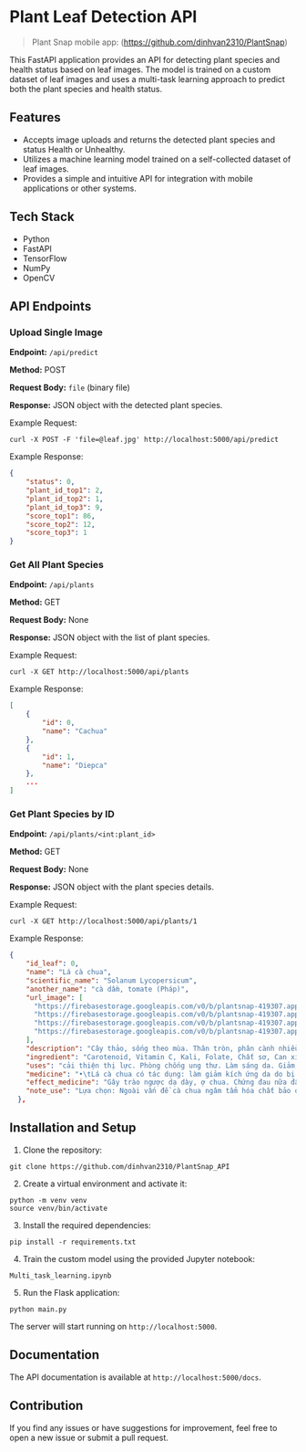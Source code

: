 
# Plant Leaf Detection API

> Plant Snap mobile app: (https://github.com/dinhvan2310/PlantSnap)

This FastAPI application provides an API for detecting plant species and health status based on leaf images. The model is trained on a custom dataset of leaf images and uses a multi-task learning approach to predict both the plant species and health status.

## Features

- Accepts image uploads and returns the detected plant species and status Health or Unhealthy.
- Utilizes a machine learning model trained on a self-collected dataset of leaf images.
- Provides a simple and intuitive API for integration with mobile applications or other systems.

## Tech Stack

- Python
- FastAPI
- TensorFlow
- NumPy
- OpenCV

## API Endpoints

### Upload Single Image
**Endpoint:** `/api/predict`

**Method:** POST

**Request Body:** `file` (binary file)

**Response:** JSON object with the detected plant species.

Example Request:
```
curl -X POST -F 'file=@leaf.jpg' http://localhost:5000/api/predict
```

Example Response:
```json
{
    "status": 0,
    "plant_id_top1": 2,
    "plant_id_top2": 1,
    "plant_id_top3": 9,
    "score_top1": 86,
    "score_top2": 12,
    "score_top3": 1
}
```

### Get All Plant Species
**Endpoint:** `/api/plants`

**Method:** GET

**Request Body:** None

**Response:** JSON object with the list of plant species.

Example Request:
```
curl -X GET http://localhost:5000/api/plants
```

Example Response:
```json
[
    {
        "id": 0,
        "name": "Cachua"
    },
    {
        "id": 1,
        "name": "Diepca"
    },
    ...
]
```

### Get Plant Species by ID
**Endpoint:** `/api/plants/<int:plant_id>`

**Method:** GET

**Request Body:** None

**Response:** JSON object with the plant species details.

Example Request:
```
curl -X GET http://localhost:5000/api/plants/1
```

Example Response:
```json
{
    "id_leaf": 0,
    "name": "Lá cà chua",
    "scientific_name": "Solanum Lycopersicum",
    "another_name": "cà dầm, tomate (Pháp)",
    "url_image": [
      "https://firebasestorage.googleapis.com/v0/b/plantsnap-419307.appspot.com/o/Directory%2Fcachua.jpg?alt=media&token=4610126c-a468-4e6f-9ac1-ca115999fafc",
      "https://firebasestorage.googleapis.com/v0/b/plantsnap-419307.appspot.com/o/Directory%2Fcachua1.jpg?alt=media&token=43b12095-7b9a-440d-bbca-38479f3afa31",
      "https://firebasestorage.googleapis.com/v0/b/plantsnap-419307.appspot.com/o/Directory%2Fcachua2.jpg?alt=media&token=e931e3dd-7ee4-4c57-b85a-f7183940745a",
      "https://firebasestorage.googleapis.com/v0/b/plantsnap-419307.appspot.com/o/Directory%2Fcachua3.jpg?alt=media&token=70c8a6ed-2245-43a7-84f3-95e5fabf4e9e"
    ],
    "description": "Cây thảo, sống theo mùa. Thân tròn, phân cành nhiều. Lá có cuống dài, phiến lá xẻ lông chim, số lượng thùy không ổn định,\n thường có răng cưa. Hoa họp thành những xim thưa ở nách lá, cuống phủ lông cứng. \nĐài 3-6 thùy hình mũi mác không dài hơn đài, mặt phủ lỏng. Nhị 5-6, bao phấn dính thành 1 ống bao quanh nhụy, thuôn dần ở đỉnh, mở bằng những kẽ nứt dọc ngắn. Bầu có 3 hoặc nhiều ô, mỗi ô chứa nhiều noãn. Quả mọng có 3 ô. Hạt dẹt, hình thận. Do một quá trình trồng trọt lâu đời, nên Cây cà chua có nhiều biến đổi về hình thái, số lượng các thùy của đài, tràng, bộ nhị có khi 5, 6, 7 có khi 8. Số lượng lá noãn cũng tăng lên nhiều. Mùa hoa quả: mùa đông và mùa xuân",
    "ingredient": "Carotenoid, Vitamin C, Kali, Folate, Chất sơ, Can xi, Phốt pho, Ma giê, Ka li, Lưu huỳnh… và các vitamin như A, B1, B3, B6, C (4).",
    "uses": "cải thiện thị lực. Phòng chống ung thư. Làm sáng da. Giảm lượng đường trong máu. Thúc đẩy giấc ngủ ngon. Giữ xương chắc khoẻ. Chữa các bệnh mãn tính. Tốt cho mái tóc của bạn. Giúp giảm cân.",
    "medicine": "•\tLá cà chua có tác dụng: làm giảm kích ứng da do bị sâu bọ đốt bằng cách rửa sạch vò nát , rồi xát lên da. Ngoài ra trong y học , lá cà chua(đã phơi khô) có được dùng làm nguyên liệu chiết xuất tomatine(chất kháng khuẩn và chống nấm) . \n•\tTác dụng ngọn cà chua: làm giảm mụn nhọt và viêm tấy .\n•\tQuả cà chua có tác dụng: Bổ máu, hạ sốt, nhuận tràng và giảm táo bón, sinh tân dịch cho cơ thể, giúp điều hoà quá trình bài tiết, tốt cho mọi người bị sỏi niệu đạo, tốt cho người kém ăn, suy nhược và bị nhiễm độc mãn tính, tốt cho người bị xơ cứng động mạch. \n•\tMột số bài thuốc dùng quả và vỏ quả cà chua: Điều trị khô miệng, rát lưỡi, điều trị bỏng, điều trị sốt cao kèm theo khát nước, điều trị viêm gan mạn tính\n",
    "effect_medicine": "Gây trào ngược dạ dày, ợ chua. Chứng đau nữa đầu. Dị ứng nhiễm trùng. Gây sỏi thận. Gây hội chứng ruột kích thích. Gây đau khớp. Gây tiêu chảy,gây các vấn đề hô hấp....",
    "note_use": "Lựa chọn: Ngoài vấn đề cà chua ngâm tẩm hóa chất bảo quản, khi mua cà chua bạn cũng nên chọn nhà cung cấp uy tín để tránh mua nhầm hàng vượt quá dư lượng thuốc trừ sâu \n(cây cà chua rất dễ bị sâu phá hoại nên người trồng thường phải phun thuốc rất nhiều – tương tự như đậu bắp và đậu đũa vậy).\n•\tSơ chế: Chỉ nên ăn những quả cà chua đã chín đỏ hoàn toàn và rửa thật sạch với nước hoặc nước muối, nước vo gạo. Bên cạnh đó, không nên ăn cà chua lúc đói và không ăn cà chua đã nấu chín quá kỹ.\n•\tLiều lượng: Mỗi ngày, mỗi người bình thường chỉ nên ăn khoảng 1 quả cà chua và không nên ăn cà chua liên tục trong nhiều ngày (vì sẽ dẫn đến vàng da).\n•\tLàm đẹp: Thịt quả cà chua có thể dùng làm mặt nạ dưỡng da, tuy nhiên, những người có da nhạy cảm cần cẩn trọng vì cà chua có thể làm tình trạng da xấu hơn.\n•\tĐối tượng: Những người bị các bệnh về đường tiêu hóa cần cân nhắc khi dùng cà chua.\n"
  },
```


## Installation and Setup

1. Clone the repository:
```
git clone https://github.com/dinhvan2310/PlantSnap_API
```

2. Create a virtual environment and activate it:
```
python -m venv venv
source venv/bin/activate
```

3. Install the required dependencies:
```
pip install -r requirements.txt
```

4. Train the custom model using the provided Jupyter notebook:
```
Multi_task_learning.ipynb 
```

5. Run the Flask application:
```
python main.py
```

The server will start running on `http://localhost:5000`.

## Documentation

The API documentation is available at `http://localhost:5000/docs`.

## Contribution

If you find any issues or have suggestions for improvement, feel free to open a new issue or submit a pull request.
